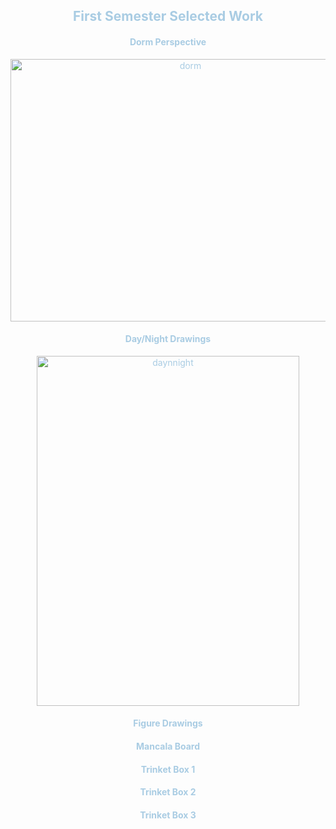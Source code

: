 <!DOCTYPE html>
<html>
<style>
body {
  background-image: url('UHAU0004.JPG');
}
</style>
    <section>
        <center> <font color="#a9cce3">
        <h2>First Semester Selected Work</h2>
        <h4>Dorm Perspective</h4> <img src="/Users/madelinekim/Public/public/dorm.jpg" width="560" height="420" alt="dorm"></img>
        <h4>Day/Night Drawings</h4> <img src="/Users/madelinekim/Public/public/daynnight.jpeg" width="420" height="560" alt="daynnight"></img>
        <h4>Figure Drawings</h4>
        <h4>Mancala Board</h4>
        <h4>Trinket Box 1</h4>
        <h4>Trinket Box 2</h4>
        <h4>Trinket Box 3</h4>
        </font>
        </section>

</html>
